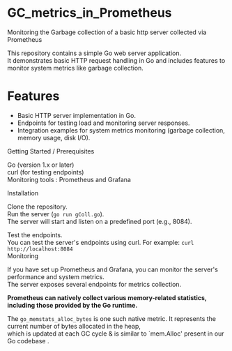 # GC_metrics_in_Prometheus
Monitoring  the Garbage collection  of a basic http server collected via Prometheus 


This repository contains a simple Go web server application.<br>
It demonstrates basic HTTP request handling in Go and includes features to monitor system metrics like garbage collection.




# Features
  - Basic HTTP server implementation in Go.<br>
  - Endpoints for testing load and monitoring server responses.<br>
  - Integration examples for system metrics monitoring (garbage collection, memory usage, disk I/O).<br>



    
Getting Started / Prerequisites<br>

Go (version 1.x or later)<br>
curl (for testing endpoints)<br>
Monitoring tools :  Prometheus and Grafana<br>

Installation<br>


Clone the repository.<br>
Run  the server (`go run gColl.go`).<br>
The server will start and listen on a predefined port (e.g., 8084).<br>

Test the endpoints.<br>
You can test the server's endpoints using curl. For example:  `curl http://localhost:8084`<br>
Monitoring  

If you have set up Prometheus and Grafana, you can monitor the server's performance and system metrics.<br>
The server exposes several endpoints for metrics collection.<br>



**Prometheus can natively collect various memory-related statistics, including those provided by the Go runtime.**  
 

The `go_memstats_alloc_bytes`  is one such native metric. It represents the current  number of bytes allocated  in the heap, <br>
which is updated at each GC cycle &  is similar to `mem.Alloc' present in our Go codebase .






